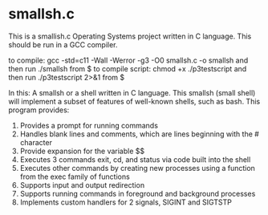 # smallsh.c
This is a smallish.c Operating Systems project written in C language.  This should be run in a GCC compiler.


to compile:  gcc -std=c11 -Wall -Werror -g3 -O0 smallsh.c -o smallsh  and then run ./smallsh from $
to compile script: chmod +x ./p3testscript and then run ./p3testscript 2>&1 from $

In this:  A smallsh or a shell written in C language. This smallsh (small shell) will implement a subset of features of well-known shells, such as bash. This program provides:

1. Provides a prompt for running commands
2. Handles blank lines and comments, which are lines beginning with the # character
3. Provide expansion for the variable $$
4. Executes 3 commands exit, cd, and status via code built into the shell
5. Executes other commands by creating new processes using a function from the exec family of functions
6. Supports input and output redirection
7. Supports running commands in foreground and background processes
8. Implements custom handlers for 2 signals, SIGINT and SIGTSTP
